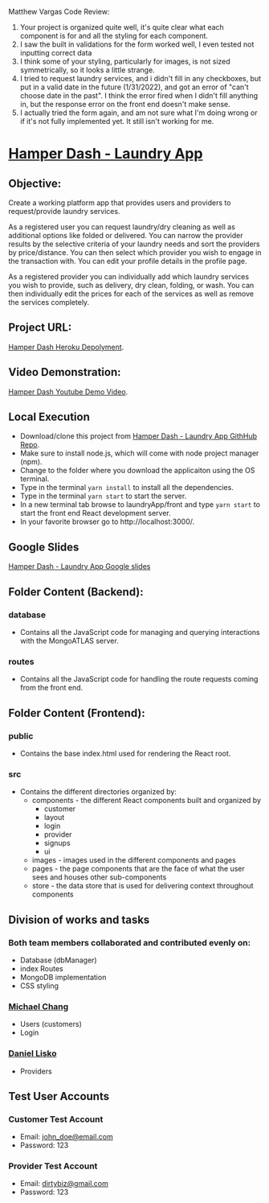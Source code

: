 Matthew Vargas Code Review:
1. Your project is organized quite well, it's quite clear what each component is for and all the styling for each component.
2. I saw the built in validations for the form worked well, I even tested not inputting correct data
3. I think some of your styling, particularly for images, is not sized symmetrically, so it looks a little strange.
4. I tried to request laundry services, and i didn't fill in any checkboxes, but put in a valid date in the future (1/31/2022), and got an error of "can't choose date in the past".  I think the error fired when I didn't fill anything in, but the response error on the front end doesn't make sense.  
5. I actually tried the form again, and am not sure what I'm doing wrong or if it's not fully implemented yet.  It still isn't working for me.

# [Hamper Dash - Laundry App](https://hamperdash.herokuapp.com/)

## Objective:

Create a working platform app that provides users and providers to request/provide laundry services.

As a registered user you can request laundry/dry cleaning as well as additional options like folded or delivered. You can narrow the provider results by the selective criteria of your laundry needs and sort the providers by price/distance. You can then select which provider you wish to engage in the transaction with. You can edit your profile details in the profile page.

As a registered provider you can individually add which laundry services you wish to provide, such as delivery, dry clean, folding, or wash. You can then individually edit the prices for each of the services as well as remove the services completely.

## Project URL:

[Hamper Dash Heroku Depolyment](https://hamperdash.herokuapp.com/).

## Video Demonstration:

[Hamper Dash Youtube Demo Video](https://www.youtube.com/watch?v=8nVDjWNg4Tw).

## Local Execution

- Download/clone this project from [Hamper Dash - Laundry App GithHub Repo](https://github.com/michaelchang106/laundryApp).
- Make sure to install node.js, which will come with node project manager (npm).
- Change to the folder where you download the applicaiton using the OS terminal.
- Type in the terminal `yarn install` to install all the dependencies.
- Type in the terminal `yarn start` to start the server.
- In a new terminal tab browse to laundryApp/front and type `yarn start` to start the front end React development server.
- In your favorite browser go to http://localhost:3000/.

## Google Slides

[Hamper Dash - Laundry App Google slides](https://docs.google.com/presentation/d/1bYNIuE9gPj8sa-mBor1tm1KgpyxUjtUu8uHuIROcY2s/edit?usp=sharing)

## Folder Content (Backend):

### database

- Contains all the JavaScript code for managing and querying interactions with the MongoATLAS server.

### routes

- Contains all the JavaScript code for handling the route requests coming from the front end.

## Folder Content (Frontend):

### public

- Contains the base index.html used for rendering the React root.

### src

- Contains the different directories organized by:
  - components - the different React components built and organized by 
    - customer 
    - layout 
    - login 
    - provider
    - signups 
    - ui
  - images - images used in the different components and pages
  - pages - the page components that are the face of what the user sees and houses other sub-components
  - store - the data store that is used for delivering context throughout components

## Division of works and tasks

### Both team members collaborated and contributed evenly on:

- Database (dbManager)
- index Routes
- MongoDB implementation
- CSS styling

### [Michael Chang](https://github.com/michaelchang106)

- Users (customers)
- Login

### [Daniel Lisko](https://github.com/djlisko01)

- Providers

## Test User Accounts
### Customer Test Account
- Email: john_doe@email.com 
- Password: 123

### Provider Test Account
- Email: dirtybiz@gmail.com 
- Password: 123

